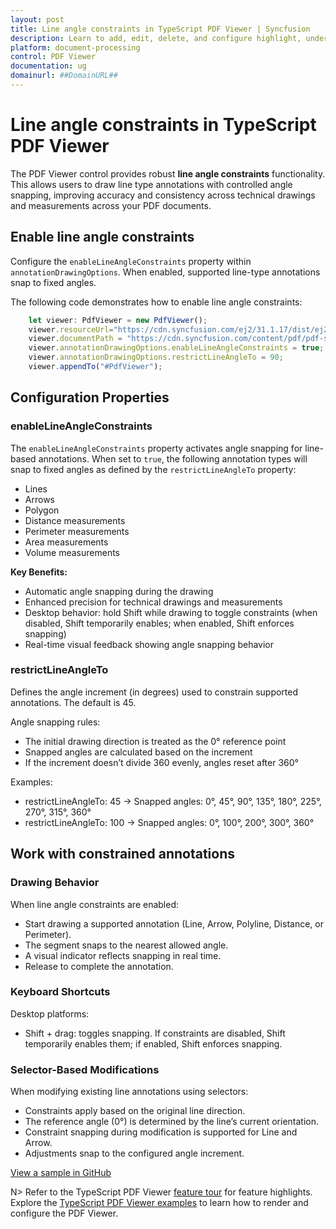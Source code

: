 ```yaml
---
layout: post
title: Line angle constraints in TypeScript PDF Viewer | Syncfusion
description: Learn to add, edit, delete, and configure highlight, underline, strikethrough, and squiggly text markup annotations programmatically.
platform: document-processing
control: PDF Viewer
documentation: ug
domainurl: ##DomainURL##
---
```


# Line angle constraints in TypeScript PDF Viewer

The PDF Viewer control provides robust **line angle constraints** functionality. This allows users to draw line type annotations with controlled angle snapping, improving accuracy and consistency across technical drawings and measurements across your PDF documents.

## Enable line angle constraints
Configure the `enableLineAngleConstraints` property within `annotationDrawingOptions`. When enabled, supported line-type annotations snap to fixed angles.

The following code demonstrates how to enable line angle constraints:

```ts
    let viewer: PdfViewer = new PdfViewer();
    viewer.resourceUrl="https://cdn.syncfusion.com/ej2/31.1.17/dist/ej2-pdfviewer-lib";
    viewer.documentPath = "https://cdn.syncfusion.com/content/pdf/pdf-succinctly.pdf";
    viewer.annotationDrawingOptions.enableLineAngleConstraints = true; 
    viewer.annotationDrawingOptions.restrictLineAngleTo = 90;
    viewer.appendTo("#PdfViewer");
```

## Configuration Properties

### enableLineAngleConstraints

The `enableLineAngleConstraints` property activates angle snapping for line-based annotations. When set to `true`, the following annotation types will snap to fixed angles as defined by the `restrictLineAngleTo` property:

- Lines
- Arrows
- Polygon
- Distance measurements
- Perimeter measurements
- Area measurements
- Volume measurements

**Key Benefits:**

- Automatic angle snapping during the drawing
- Enhanced precision for technical drawings and measurements
- Desktop behavior: hold Shift while drawing to toggle constraints (when disabled, Shift temporarily enables; when enabled, Shift enforces snapping)
- Real-time visual feedback showing angle snapping behavior

### restrictLineAngleTo

Defines the angle increment (in degrees) used to constrain supported annotations. The default is 45.

Angle snapping rules:

- The initial drawing direction is treated as the 0° reference point
- Snapped angles are calculated based on the increment
- If the increment doesn’t divide 360 evenly, angles reset after 360°

Examples:

- restrictLineAngleTo: 45 → Snapped angles: 0°, 45°, 90°, 135°, 180°, 225°, 270°, 315°, 360°
- restrictLineAngleTo: 100 → Snapped angles: 0°, 100°, 200°, 300°, 360°

## Work with constrained annotations

### Drawing Behavior

When line angle constraints are enabled:

- Start drawing a supported annotation (Line, Arrow, Polyline, Distance, or Perimeter).
- The segment snaps to the nearest allowed angle.
- A visual indicator reflects snapping in real time.
- Release to complete the annotation.

### Keyboard Shortcuts

Desktop platforms:
- Shift + drag: toggles snapping. If constraints are disabled, Shift temporarily enables them; if enabled, Shift enforces snapping.

### Selector-Based Modifications

When modifying existing line annotations using selectors:

- Constraints apply based on the original line direction.
- The reference angle (0°) is determined by the line’s current orientation.
- Constraint snapping during modification is supported for Line and Arrow.
- Adjustments snap to the configured angle increment.

[View a sample in GitHub](https://github.com/SyncfusionExamples/typescript-pdf-viewer-examples/tree/master/How%20to)

N> Refer to the TypeScript PDF Viewer [feature tour](https://www.syncfusion.com/pdf-viewer-sdk/javascript-pdf-viewer) for feature highlights. Explore the [TypeScript PDF Viewer examples](https://github.com/SyncfusionExamples/typescript-pdf-viewer-examples) to learn how to render and configure the PDF Viewer.

